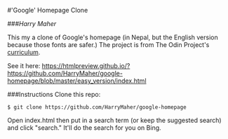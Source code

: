 #'Google' Homepage Clone

###*Harry Maher*

This my a clone of Google's homepage (in Nepal, but the English version because those fonts are safer.) The project is from The Odin Project's [curriculum](http://www.theodinproject.com/web-development-101/html-css).

See it here: https://htmlpreview.github.io/?https://github.com/HarryMaher/google-homepage/blob/master/easy_version/index.html

###Instructions
Clone this repo:
```
$ git clone https://github.com/HarryMaher/google-homepage
```
Open index.html then put in a search term (or keep the suggested search) and click "search." It'll do the search for you on Bing.

